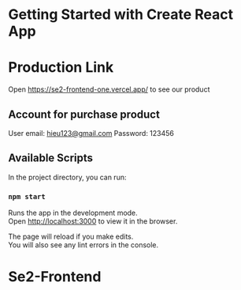 # Getting Started with Create React App

# Production Link

Open https://se2-frontend-one.vercel.app/ to see our product

## Account for purchase product
User email: hieu123@gmail.com
Password: 123456

## Available Scripts

In the project directory, you can run:

### `npm start`

Runs the app in the development mode.\
Open [http://localhost:3000](http://localhost:3000) to view it in the browser.

The page will reload if you make edits.\
You will also see any lint errors in the console.


# Se2-Frontend
